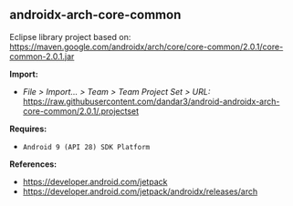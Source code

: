 ## androidx-arch-core-common

Eclipse library project based on:<br/>
https://maven.google.com/androidx/arch/core/core-common/2.0.1/core-common-2.0.1.jar

**Import:**
- _File > Import... > Team > Team Project Set > URL:_<br/>
  https://raw.githubusercontent.com/dandar3/android-androidx-arch-core-common/2.0.1/.projectset

**Requires:**
- `Android 9 (API 28) SDK Platform`

**References:**
- https://developer.android.com/jetpack
- https://developer.android.com/jetpack/androidx/releases/arch